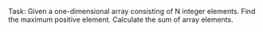﻿Task:
Given a one-dimensional array consisting of N integer elements. Find the maximum positive element. Calculate the sum of array elements.